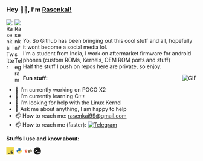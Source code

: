 ### Hey 👋🏽, I'm [Rasenkai!](t.me/NoobMaster420) 
<a href="https://twitter.com/Rasenkai_99">
  <img align="left" alt="Rasenkai | Twitter" width="22px" src="https://cdn.jsdelivr.net/npm/simple-icons@v3/icons/twitter.svg" />
</a>
<a href="https://t.me/SeiyaRyuguin">
  <img align="left" alt="Rasenkai's Telegram" width="22px" src="https://cdn.jsdelivr.net/npm/simple-icons@v3/icons/telegram.svg" />
</a>

<br>
<br>

<text aligh="right">Yo, So Github has been bringing out this cool stuff and all, hopefully it wont become a social media lol.
<br>
I'm a student from India, I work on aftermarket firmware for android phones (custom ROMs, Kernels, OEM ROM ports and stuff)
<br>
Half the stuff I push on repos here are private, so enjoy.

  <img align="right" alt="GIF" src="https://media.giphy.com/media/836HiJc7pgzy8iNXCn/giphy.gif" />
  
**Fun stuff:**

- 🔭 I’m currently working on POCO X2
- 🌱 I’m currently learning C++ 
- 🤔 I’m looking for help with the Linux Kernel
- 💬 Ask me about anything, I am happy to help
- 📫 How to reach me: rasenkai99@gmail.com
- 📫 How to reach me (faster): [![Telegram](https://img.shields.io/badge/dynamic/json?logo=telegram&label=%40RequiemCommunity&labelColor=282c34&suffix=+members&color=2CA5E0&query=%24.data.totalSubs&url=https%3A%2F%2Fapi.spencerwoo.com%2Fsubstats%2F%3Fsource%3Dtelegram%26queryKey%3DRequiemCommunity&longCache=true)](https://t.me/RequiemCommunity) 

**Stuffs I use and know about:**  

<code><img height="20" src="https://raw.githubusercontent.com/github/explore/80688e429a7d4ef2fca1e82350fe8e3517d3494d/topics/javascript/javascript.png"></code>
<code><img height="20" src="https://raw.githubusercontent.com/github/explore/80688e429a7d4ef2fca1e82350fe8e3517d3494d/topics/python/python.png"></code>
<code><img height="20" src="https://raw.githubusercontent.com/github/explore/80688e429a7d4ef2fca1e82350fe8e3517d3494d/topics/git/git.png"></code>
<code><img height="20" src="https://raw.githubusercontent.com/github/explore/80688e429a7d4ef2fca1e82350fe8e3517d3494d/topics/terminal/terminal.png"></code>
